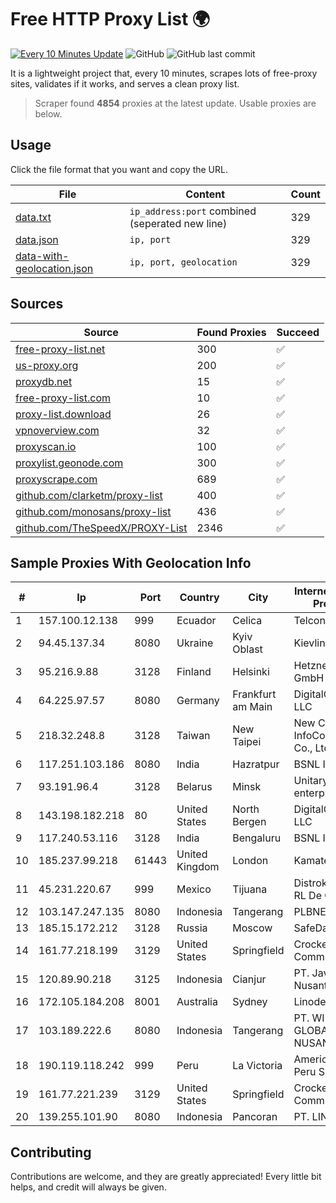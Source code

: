 
# Free HTTP Proxy List 🌍

[![Every 10 Minutes Update](https://github.com/mertguvencli/http-proxy-list/actions/workflows/main.yml/badge.svg?branch=main)](https://github.com/mertguvencli/http-proxy-list/actions/workflows/main.yml)
![GitHub](https://img.shields.io/github/license/mertguvencli/http-proxy-list)
![GitHub last commit](https://img.shields.io/github/last-commit/mertguvencli/http-proxy-list)

It is a lightweight project that, every 10 minutes, scrapes lots of free-proxy sites, validates if it works, and serves a clean proxy list.


> Scraper found **4854** proxies at the latest update. Usable proxies are below.

## Usage

Click the file format that you want and copy the URL.


|File|Content|Count|
|----|-------|-----|
|[data.txt](https://raw.githubusercontent.com/mertguvencli/http-proxy-list/main/proxy-list/data.txt)|`ip_address:port` combined (seperated new line)|329|
|[data.json](https://raw.githubusercontent.com/mertguvencli/http-proxy-list/main/proxy-list/data.json)|`ip, port`|329|
|[data-with-geolocation.json](https://raw.githubusercontent.com/mertguvencli/http-proxy-list/main/proxy-list/data-with-geolocation.json)|`ip, port, geolocation`|329|

## Sources

|Source|Found Proxies|Succeed|
|------|-------------|-------|
|[free-proxy-list.net](https://free-proxy-list.net)|300|✅|
|[us-proxy.org](https://www.us-proxy.org)|200|✅|
|[proxydb.net](http://proxydb.net)|15|✅|
|[free-proxy-list.com](https://free-proxy-list.com/?page=&port=&type%5B%5D=http&type%5B%5D=https&up_time=0&search=Search)|10|✅|
|[proxy-list.download](https://www.proxy-list.download/HTTP)|26|✅|
|[vpnoverview.com](https://vpnoverview.com/privacy/anonymous-browsing/free-proxy-servers)|32|✅|
|[proxyscan.io](https://www.proxyscan.io)|100|✅|
|[proxylist.geonode.com](https://proxylist.geonode.com/api/proxy-list?limit=300&page=1&sort_by=lastChecked&sort_type=desc&protocols=http,https)|300|✅|
|[proxyscrape.com](https://api.proxyscrape.com/v2/?request=displayproxies&protocol=http&timeout=10000&country=all&ssl=all&anonymity=all)|689|✅|
|[github.com/clarketm/proxy-list](https://raw.githubusercontent.com/clarketm/proxy-list/master/proxy-list-raw.txt)|400|✅|
|[github.com/monosans/proxy-list](https://raw.githubusercontent.com/monosans/proxy-list/main/proxies/http.txt)|436|✅|
|[github.com/TheSpeedX/PROXY-List](https://raw.githubusercontent.com/TheSpeedX/PROXY-List/master/http.txt)|2346|✅|


## Sample Proxies With Geolocation Info

|#|Ip|Port|Country|City|Internet Service Provider|
|-|--|----|-------|----|-------------------------|
|1|157.100.12.138|999|Ecuador|Celica|Telconet S.A|
|2|94.45.137.34|8080|Ukraine|Kyiv Oblast|Kievline LLC|
|3|95.216.9.88|3128|Finland|Helsinki|Hetzner Online GmbH|
|4|64.225.97.57|8080|Germany|Frankfurt am Main|DigitalOcean, LLC|
|5|218.32.248.8|3128|Taiwan|New Taipei|New Centry InfoComm Tech. Co., Ltd.|
|6|117.251.103.186|8080|India|Hazratpur|BSNL Internet|
|7|93.191.96.4|3128|Belarus|Minsk|Unitary enterprise A1|
|8|143.198.182.218|80|United States|North Bergen|DigitalOcean, LLC|
|9|117.240.53.116|3128|India|Bengaluru|BSNL Internet|
|10|185.237.99.218|61443|United Kingdom|London|Kamatera Inc|
|11|45.231.220.67|999|Mexico|Tijuana|Distrokom S De RL De CV|
|12|103.147.247.135|8080|Indonesia|Tangerang|PLBNET|
|13|185.15.172.212|3128|Russia|Moscow|SafeData LLC|
|14|161.77.218.199|3129|United States|Springfield|Crocker Communications|
|15|120.89.90.218|3125|Indonesia|Cianjur|PT. Java Digital Nusantara|
|16|172.105.184.208|8001|Australia|Sydney|Linode, LLC|
|17|103.189.222.6|8080|Indonesia|Tangerang|PT. WIKAPLUS GLOBAL NUSANTARA|
|18|190.119.118.242|999|Peru|La Victoria|America Movil Peru S.A.C.|
|19|161.77.221.239|3129|United States|Springfield|Crocker Communications|
|20|139.255.101.90|8080|Indonesia|Pancoran|PT. LINKNET|



## Contributing

Contributions are welcome, and they are greatly appreciated! Every
little bit helps, and credit will always be given.


